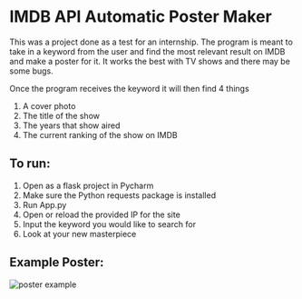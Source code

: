 # IMDB API Automatic Poster Maker

This was a project done as a test for an internship. The program is meant to take in a keyword from the user and find the most relevant result on IMDB and make a poster for it. It works the best with TV shows and there may be some bugs.

Once the program receives the keyword it will then find 4 things
  1. A cover photo
  2. The title of the show
  3. The years that show aired
  4. The current ranking of the show on IMDB

## To run:
  1. Open as a flask project in Pycharm
  2. Make sure the Python requests package is installed
  3. Run App.py
  4. Open or reload the provided IP for the site
  5. Input the keyword you would like to search for
  6. Look at your new masterpiece

## Example Poster:
![poster example](https://user-images.githubusercontent.com/61425027/121964784-0e800400-cd3a-11eb-9c25-c946e3ea853e.PNG)

